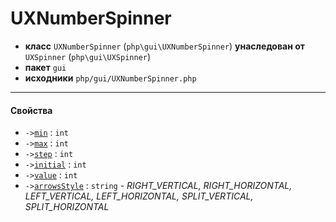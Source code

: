 # UXNumberSpinner

- **класс** `UXNumberSpinner` (`php\gui\UXNumberSpinner`) **унаследован от** `UXSpinner` (`php\gui\UXSpinner`)
- **пакет** `gui`
- **исходники** `php/gui/UXNumberSpinner.php`

---

#### Свойства

- `->`[`min`](#prop-min) : `int`
- `->`[`max`](#prop-max) : `int`
- `->`[`step`](#prop-step) : `int`
- `->`[`initial`](#prop-initial) : `int`
- `->`[`value`](#prop-value) : `int`
- `->`[`arrowsStyle`](#prop-arrowsstyle) : `string` - _RIGHT_VERTICAL, RIGHT_HORIZONTAL, LEFT_VERTICAL, LEFT_HORIZONTAL, SPLIT_VERTICAL, SPLIT_HORIZONTAL_